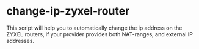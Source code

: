 # change-ip-zyxel-router
This script will help you to automatically change the ip address on the ZYXEL routers, if your provider provides both NAT-ranges, and external IP addresses.

